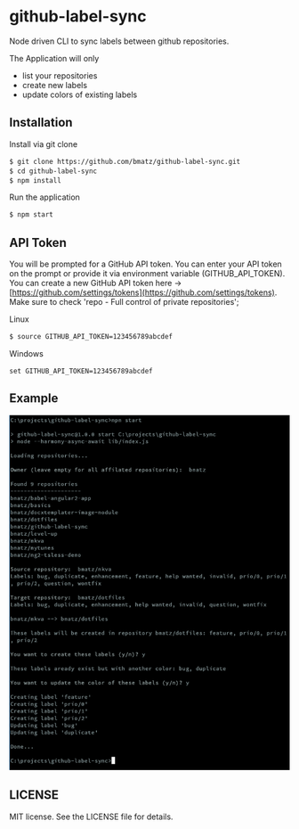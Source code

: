 # github-label-sync

Node driven CLI to sync labels between github repositories.

The Application will only

* list your repositories
* create new labels
* update colors of existing labels

## Installation

Install via git clone

```bash
$ git clone https://github.com/bmatz/github-label-sync.git
$ cd github-label-sync
$ npm install
```

Run the application

```bash
$ npm start
```

## API Token

You will be prompted for a GitHub API token. You can enter your API token on the prompt or provide it via environment variable (GITHUB_API_TOKEN).
You can create a new GitHub API token here -> [https://github.com/settings/tokens](https://github.com/settings/tokens). Make sure to check 'repo - Full control of private repositories';

Linux
```bash
$ source GITHUB_API_TOKEN=123456789abcdef
```

Windows
```
set GITHUB_API_TOKEN=123456789abcdef
```

## Example

![Example](github-label-sync-example.png)

## LICENSE

MIT license. See the LICENSE file for details.
